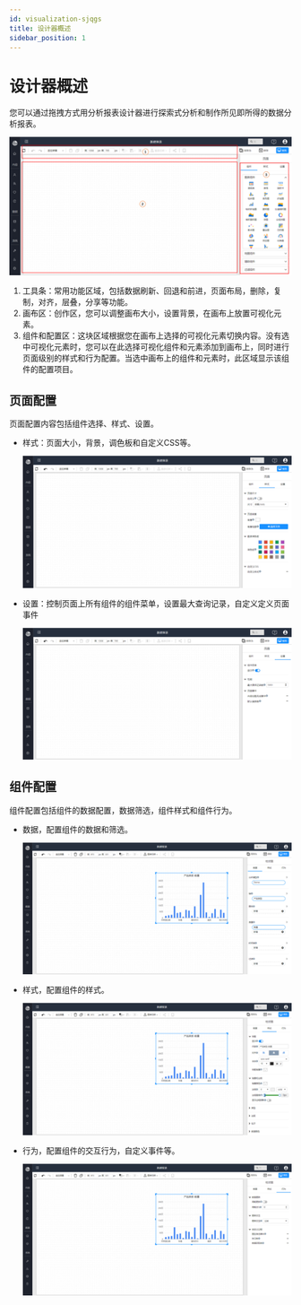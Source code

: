 ```yaml
---
id: visualization-sjqgs
title: 设计器概述
sidebar_position: 1
---
```

# 设计器概述

您可以通过拖拽方式用分析报表设计器进行探索式分析和制作所见即所得的数据分析报表。

<div align="left"><img src="../../static/img/datafor/visualizer/image-20230106211146141.png"    /></div>

1. 工具条：常用功能区域，包括数据刷新、回退和前进，页面布局，删除，复制，对齐，层叠，分享等功能。
2. 画布区：创作区，您可以调整画布大小，设置背景，在画布上放置可视化元素。
3. 组件和配置区：这块区域根据您在画布上选择的可视化元素切换内容。没有选中可视化元素时，您可以在此选择可视化组件和元素添加到画布上，同时进行页面级别的样式和行为配置。当选中画布上的组件和元素时，此区域显示该组件的配置项目。

## 页面配置

页面配置内容包括组件选择、样式、设置。

- 样式：页面大小，背景，调色板和自定义CSS等。

  <div align="left"><img src="../../static/img/datafor/visualizer/image-20230106213113783.png"    /></div>

- 设置：控制页面上所有组件的组件菜单，设置最大查询记录，自定义定义页面事件

  <div align="left"><img src="../../static/img/datafor/visualizer/image-20230106213134329.png"    /></div>

## 组件配置

组件配置包括组件的数据配置，数据筛选，组件样式和组件行为。

- 数据，配置组件的数据和筛选。

  <div align="left"><img src="../../static/img/datafor/visualizer/image-20230106213714007.png"    /></div>

- 样式，配置组件的样式。

  <div align="left"><img src="../../static/img/datafor/visualizer/image-20230106213901154.png"    /></div>

- 行为，配置组件的交互行为，自定义事件等。

  <div align="left"><img src="../../static/img/datafor/visualizer/image-20230106213917426.png"    /></div>

